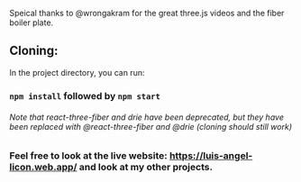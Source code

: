 Speical thanks to @wrongakram for the great three.js videos and the fiber boiler plate.



## Cloning:

In the project directory, you can run:

### `npm install` followed by `npm start`

###### Note that react-three-fiber and drie have been deprecated, but they have been replaced with @react-three-fiber and @drie (cloning should still work)

### Feel free to look at the live website: https://luis-angel-licon.web.app/ and look at my other projects.
